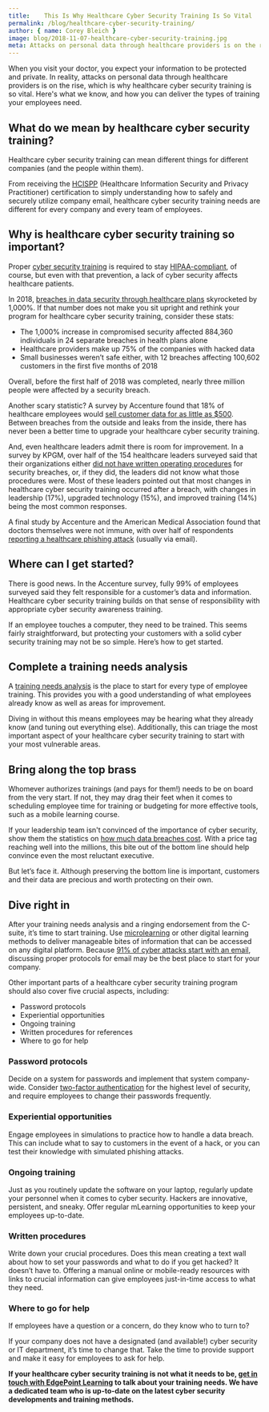 ```yaml
---
title:    This Is Why Healthcare Cyber Security Training Is So Vital
permalink: /blog/healthcare-cyber-security-training/
author: { name: Corey Bleich }
image: blog/2018-11-07-healthcare-cyber-security-training.jpg
meta: Attacks on personal data through healthcare providers is on the rise, which is why healthcare cyber security training is so vital. Here's how you can deliver the training your employees need to prevent data breaches.
---
```


When you visit your doctor, you expect your information to be protected and private. In reality, attacks on personal data through healthcare providers is on the rise, which is why healthcare cyber security training is so vital. Here's what we know, and how you can deliver the types of training your employees need.

## What do we mean by healthcare cyber security training?

Healthcare cyber security training can mean different things for different companies (and the people within them).

From receiving the [HCISPP](https://www.isc2.org/Certifications/HCISPP) (Healthcare Information Security and Privacy Practitioner) certification to simply understanding how to safely and securely utilize company email, healthcare cyber security training needs are different for every company and every team of employees.

## Why is healthcare cyber security training so important?

Proper [cyber security training](/blog/cyber-security-training-for-beginners/) is required to stay [HIPAA-compliant](/blog/hipaa-compliance-training/), of course, but even with that prevention, a lack of cyber security affects healthcare patients.

In 2018, [breaches in data security through healthcare plans](https://healthitsecurity.com/news/health-plan-victims-of-healthcare-data-breaches-surge-1000) skyrocketed by 1,000%. If that number does not make you sit upright and rethink your program for healthcare cyber security training, consider these stats:

* The 1,000% increase in compromised security affected 884,360 individuals in 24 separate breaches in health plans alone
* Healthcare providers make up 75% of the companies with hacked data
* Small businesses weren’t safe either, with 12 breaches affecting 100,602 customers in the first five months of 2018

Overall, before the first half of 2018 was completed, nearly three million people were affected by a security breach.

Another scary statistic? A survey by Accenture found that 18% of healthcare employees would [sell customer data for as little as $500](https://www.businesswire.com/news/home/20180301005165/en/Health-Employees-Sell-Confidential-Data-Unauthorized-Parties). Between breaches from the outside and leaks from the inside, there has never been a better time to upgrade your healthcare cyber security training.

And, even healthcare leaders admit there is room for improvement. In a survey by KPGM, over half of the 154 healthcare leaders surveyed said that their organizations either [did not have written operating procedures](https://www.prnewswire.com/news-releases/healthcare-leaders-point-to-training-gaps-communication-in-procedures-and-response-to-cyber-attacks-kpmg-poll-300606837.html) for security breaches, or, if they did, the leaders did not know what those procedures were. Most of these leaders pointed out that most changes in healthcare cyber security training occurred after a breach, with changes in leadership (17%), upgraded technology (15%), and improved training (14%) being the most common responses.

A final study by Accenture and the American Medical Association found that doctors themselves were not immune, with over half of respondents [reporting a healthcare phishing attack](https://healthitsecurity.com/news/healthcare-phishing-computer-viruses-top-cyber-attack-methods) (usually via email).

## Where can I get started?

There is good news. In the Accenture survey, fully 99% of employees surveyed said they felt responsible for a customer’s data and information. Healthcare cyber security training builds on that sense of responsibility with appropriate cyber security awareness training.

If an employee touches a computer, they need to be trained. This seems fairly straightforward, but protecting your customers with a solid cyber security training may not be so simple. Here’s how to get started.

## Complete a training needs analysis

A [training needs analysis](/blog/training-needs-analysis/) is the place to start for every type of employee training. This provides you with a good understanding of what employees already know as well as areas for improvement.

Diving in without this means employees may be hearing what they already know (and tuning out everything else). Additionally, this can triage the most important aspect of your healthcare cyber security training to start with your most vulnerable areas.

## Bring along the top brass

Whomever authorizes trainings (and pays for them!) needs to be on board from the very start. If not, they may drag their feet when it comes to scheduling employee time for training or budgeting for more effective tools, such as a mobile learning course.

If your leadership team isn't convinced of the importance of cyber security, show them the statistics on [how much data breaches cost](https://www.ibm.com/security/data-breach). With a price tag reaching well into the millions, this bite out of the bottom line should help convince even the most reluctant executive.

But let’s face it. Although preserving the bottom line is important, customers and their data are precious and worth protecting on their own.

## Dive right in

After your training needs analysis and a ringing endorsement from the C-suite, it’s time to start training. Use [microlearning](/blog/microlearning/) or other digital learning methods to deliver manageable bites of information that can be accessed on any digital platform. Because [91% of cyber attacks start with an email](https://phishme.com/enterprise-phishing-susceptibility-report), discussing proper protocols for email may be the best place to start for your company.

Other important parts of a healthcare cyber security training program should also cover five crucial aspects, including:
* Password protocols
* Experiential opportunities
* Ongoing training
* Written procedures for references
* Where to go for help

### Password protocols

Decide on a system for passwords and implement that system company-wide.
Consider [two-factor authentication](https://www.cnet.com/news/two-factor-authentication-what-you-need-to-know-faq/) for the highest level of security, and require employees to change their passwords frequently.

### Experiential opportunities

Engage employees in simulations to practice how to handle a data breach. This can include what to say to customers in the event of a hack, or you can test their knowledge with simulated phishing attacks.

### Ongoing training

Just as you routinely update the software on your laptop, regularly update your personnel when it comes to cyber security.
Hackers are innovative, persistent, and sneaky. Offer regular mLearning opportunities to keep your employees up-to-date.

### Written procedures

Write down your crucial procedures. Does this mean creating a text wall about how to set your passwords and what to do if you get hacked? It doesn’t have to.
Offering a manual online or mobile-ready resources with links to crucial information can give employees just-in-time access to what they need.

### Where to go for help

If employees have a question or a concern, do they know who to turn to?

If your company does not have a designated (and available!) cyber security or IT department, it’s time to change that. Take the time to provide support and make it easy for employees to ask for help.

<strong>If your healthcare cyber security training is not what it needs to be, [get in touch with EdgePoint Learning](/contact/) to talk about your training needs. We have a dedicated team who is up-to-date on the latest cyber security developments and training methods.</strong>
